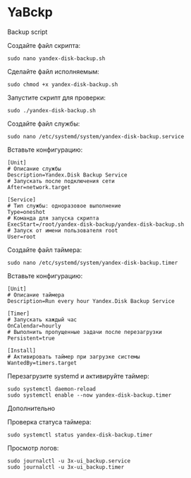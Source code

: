 # YaBckp
Backup script

Создайте файл скрипта:
```
sudo nano yandex-disk-backup.sh
```
Сделайте файл исполняемым:
```
sudo chmod +x yandex-disk-backup.sh
```

Запустите скрипт для проверки:
```
sudo ./yandex-disk-backup.sh
```

Создайте файл службы:
```
sudo nano /etc/systemd/system/yandex-disk-backup.service
```

Вставьте конфигурацию:
```
[Unit]
# Описание службы
Description=Yandex.Disk Backup Service
# Запускать после подключения сети
After=network.target

[Service]
# Тип службы: одноразовое выполнение
Type=oneshot
# Команда для запуска скрипта
ExecStart=/root/yandex-disk-backup/yandex-disk-backup.sh
# Запуск от имени пользователя root
User=root
```

Создайте файл таймера:
```
sudo nano /etc/systemd/system/yandex-disk-backup.timer
```

Вставьте конфигурацию:
```
[Unit]
# Описание таймера
Description=Run every hour Yandex.Disk Backup Service

[Timer]
# Запускать каждый час
OnCalendar=hourly
# Выполнить пропущенные задачи после перезагрузки
Persistent=true

[Install]
# Активировать таймер при загрузке системы
WantedBy=timers.target
```

Перезагрузите systemd и активируйте таймер:
```
sudo systemctl daemon-reload
sudo systemctl enable --now yandex-disk-backup.timer
```


Дополнительно

Проверка статуса таймера:
```
sudo systemctl status yandex-disk-backup.timer
```

Просмотр логов:
```
sudo journalctl -u 3x-ui_backup.service
sudo journalctl -u 3x-ui_backup.timer
```
